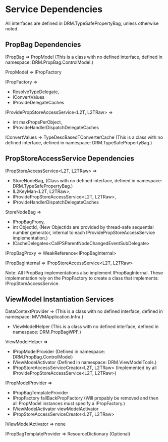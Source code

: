 # Service Dependencies

All interfaces are defined in DRM.TypeSafePropertyBag, unless otherwise noted.

## PropBag Dependencies
IPropBag => PropModel (This is a class with no defined interface, defined in namespace: DRM.PropBag.ControlModel.)

PropModel => IPropFactory

IPropFactory =>
- ResolveTypeDelegate,
- IConvertValues
- IProvideDelegateCaches

IProvidePropStoreAccessService<L2T, L2TRaw> =>
- int maxPropsPerObject,
- IProvideHandlerDispatchDelegateCaches
 
IConvertValues => TypeDescBasedTConverterCache (This is a class with no defined interface, defined in namespace: DRM.TypeSafePropertyBag.)


## PropStoreAccessService Dependencies
IPropStoreAccessService<L2T, L2TRaw> =>
- StoreNodeBag,   (Class with no defined interface, defined in namespace: DRM.TypeSafePropertyBag.)
- IL2KeyMan<L2T, L2TRaw>, 
- IProvidePropStoreAccessService<L2T, L2TRaw>,
- IProvideHandlerDispatchDelegateCaches

StoreNodeBag =>
- IPropBagProxy, 
- int ObjectId,  (New ObjectIds are provided by thread-safe sequential number generator, internal to each IProvidePropStoreAccessService implementation.)
- ICacheDelegates&lt;CallPSParentNodeChangedEventSubDelegate&gt;

IPropBagProxy => WeakReference&lt;IPropBagInternal&gt;

IPropBagInternal => IPropStoreAccessService<L2T, L2TRaw>

Note: All IPropBag implementations also implement IPropBagInternal. These implementation rely on the PropFactory to 
create a class that implements: IPropStoreAccessService.

## ViewModel Instantiation Services

DataContextProvider => (This is a class with no defined interface, defined in namespace: MVVMApplication.Infra.)
- ViewModelHelper (This is a class with no defined interface, defined in namespace: DRM.PropBagWPF.)

ViewModelHelper => 
- IPropModelProvider (Defined in namespace: DRM.PropBag.ControlModel)
- IViewModelActivator (Defined in namespace: DRM.ViewModelTools.)
- IPropStoreAccessServiceCreator<L2T, L2TRaw> (Implemented by all IProvidePropStoreAccessService<L2T, L2TRaw>)

IPropModelProvider =>
- IPropBagTemplateProvider
- IPropFactory fallBackPropFactory (Will propably be removed and then all PropModel instances must specify a IPropFactory.)
- IViewModelActivator viewModelActivator
- IPropStoreAccessServiceCreator<L2T, L2TRaw>

IViewModelActivator => none

IPropBagTemplateProvider => ResourceDictionary (Optional)












